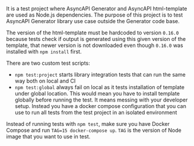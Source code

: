 It is a test project where AsyncAPI Generator and AsyncAPI html-template are used as Node.js dependencies.
The purpose of this project is to test AsyncAPI Generator library use case outside the Generator code base.

The version of the html-template must be hardcoded to version `0.16.0` because tests check if output is generated using this given version of the template, that newer version is not downloaded even though `0.16.0` was installed with `npm install` first.

There are two custom test scripts:
- `npm test:project` starts library integration tests that can run the same way both on local and CI
- `npm test:global` always fail on local as it tests installation of template under global location. This would mean you have to install template globally before running the test. It means messing with your developer setup. Instead you have a docker compose configuration that you can use to run all tests from the test project in an isolated environment

Instead of running tests with `npm test`, make sure you have Docker Compose and run `TAG=15 docker-compose up`. `TAG` is the version of Node image that you want to use in test.